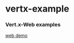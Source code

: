 # vertx-example

### Vert.x-Web examples

[web demo](https://github.com/7le/shine-learning/tree/master/vertx/src/main/java/shine/http)

